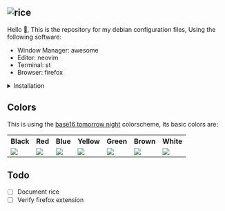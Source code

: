 ![rice](https://i.ibb.co/bPyHyT2/s2.png)
---

Hello 👋, This is the repository for my debian configuration files,
Using the following software:
- Window Manager: awesome
- Editor: neovim
- Terminal: st
- Browser: firefox


<details>
<summary>Installation</summary>
<p>

```sh
git clone --depth 1 https://github.com/undefinedDarkness/rice.git # Clone The Repository
cd rice
make pre-install
```

### Firefox Tabs
1. Toggle [Firefox Extension Verification](https://stackoverflow.com/questions/31952727/how-can-i-disable-signature-checking-for-firefox-add-on)
2. Flip `svg.context-properties.content.enabled` to true (Important for Firefox CSS)
3. Flip `toolkit.legacyUserProfileCustomizations.stylesheets` to true (Important for Firefox CSS)
4. Run `make install` in ./misc/extension
5. Install extension from ./misc/extension/ext.zip (Install from file)

</p>
</details>

## Colors
This is using the [base16 tomorrow night](http://gg.gg/vyf7h) colorscheme, Its basic colors are:
<table>
<tr>
<th>Black</th>
<th>Red</th>
<th>Blue</th>
<th>Yellow</th>
<th>Green</th>
<th>Brown</th>
<th>White</th>
</tr>
<tr>
<td><img src="https://via.placeholder.com/50/1d1f21/000000?text=+"/></td>
<td><img src="https://via.placeholder.com/50/cc6666/000000?text=+"/></td>
<td><img src="https://via.placeholder.com/50/8abeb7/000000?text=+"/></td>
<td><img src="https://via.placeholder.com/50/f0c674/000000?text=+"/></td>
<td><img src="https://via.placeholder.com/50/b5bd68/000000?text=+"/></td>
<td><img src="https://via.placeholder.com/50/a3685a/000000?text=+"/></td>
<td><img src="https://via.placeholder.com/50/e0e0e0/000000?text=+"/></th>
</tr>
</table>


## Todo
- [ ] Document rice
- [ ] Verify firefox extension

